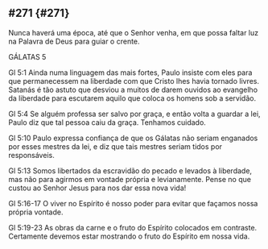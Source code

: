 ## #271 {#271}

Nunca haverá uma época, até que o Senhor venha, em que possa faltar luz na Palavra de Deus para guiar o crente.

GÁLATAS 5

Gl 5:1 Ainda numa linguagem das mais fortes, Paulo insiste com eles para que permanecessem na liberdade com que Cristo lhes havia tornado livres. Satanás é tão astuto que desviou a muitos de darem ouvidos ao evangelho da liberdade para escutarem aquilo que coloca os homens sob a servidão.

Gl 5:4 Se alguém professa ser salvo por graça, e então volta a guardar a lei, Paulo diz que tal pessoa caiu da graça. Tenhamos cuidado.

Gl 5:10 Paulo expressa confiança de que os Gálatas não seriam enganados por esses mestres da lei, e diz que tais mestres seriam tidos por responsáveis.

Gl 5:13 Somos libertados da escravidão do pecado e levados à liberdade, mas não para agirmos em vontade própria e levianamente. Pense no que custou ao Senhor Jesus para nos dar essa nova vida!

Gl 5:16-17 O viver no Espírito é nosso poder para evitar que façamos nossa própria vontade.

Gl 5:19-23 As obras da carne e o fruto do Espírito colocados em contraste. Certamente devemos estar mostrando o fruto do Espírito em nossa vida.